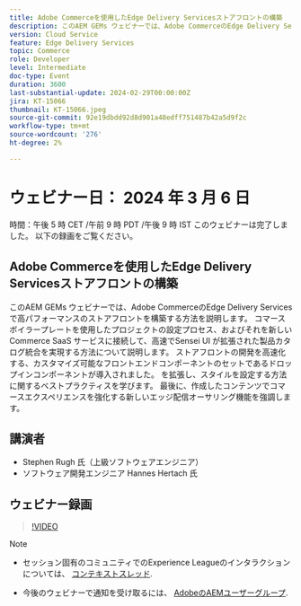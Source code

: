 ```yaml
---
title: Adobe Commerceを使用したEdge Delivery Servicesストアフロントの構築
description: このAEM GEMs ウェビナーでは、Adobe CommerceのEdge Delivery Servicesで高パフォーマンスのストアフロントを構築する方法を説明します。 コマースボイラープレートを使用したプロジェクトの設定プロセス、およびそれを新しい Commerce SaaS サービスに接続して、高速でSensei UI が拡張された製品カタログ統合を実現する方法について説明します。 ストアフロントの開発を高速化する、カスタマイズ可能なフロントエンドコンポーネントのセットであるドロップインコンポーネントが導入されました。 を拡張し、スタイルを設定する方法に関するベストプラクティスを学びます。 最後に、作成したコンテンツでコマースエクスペリエンスを強化する新しいエッジ配信オーサリング機能を強調します。
version: Cloud Service
feature: Edge Delivery Services
topic: Commerce
role: Developer
level: Intermediate
doc-type: Event
duration: 3600
last-substantial-update: 2024-02-29T00:00:00Z
jira: KT-15066
thumbnail: KT-15066.jpeg
source-git-commit: 92e19dbdd92d8d901a48edff751487b42a5d9f2c
workflow-type: tm+mt
source-wordcount: '276'
ht-degree: 2%

---
```


# ウェビナー日： 2024 年 3 月 6 日

時間：午後 5 時 CET /午前 9 時 PDT /午後 9 時 IST このウェビナーは完了しました。 以下の録画をご覧ください。

## Adobe Commerceを使用したEdge Delivery Servicesストアフロントの構築

このAEM GEMs ウェビナーでは、Adobe CommerceのEdge Delivery Servicesで高パフォーマンスのストアフロントを構築する方法を説明します。 コマースボイラープレートを使用したプロジェクトの設定プロセス、およびそれを新しい Commerce SaaS サービスに接続して、高速でSensei UI が拡張された製品カタログ統合を実現する方法について説明します。 ストアフロントの開発を高速化する、カスタマイズ可能なフロントエンドコンポーネントのセットであるドロップインコンポーネントが導入されました。 を拡張し、スタイルを設定する方法に関するベストプラクティスを学びます。 最後に、作成したコンテンツでコマースエクスペリエンスを強化する新しいエッジ配信オーサリング機能を強調します。

## 講演者

* Stephen Rugh 氏（上級ソフトウェアエンジニア）
* ソフトウェア開発エンジニア Hannes Hertach 氏

## ウェビナー録画

>[!VIDEO](https://video.tv.adobe.com/v/3427729)

>[!NOTE]
> 
>* セッション固有のコミュニティでのExperience Leagueのインタラクションについては、 [コンテキストスレッド](https://adobe.ly/48m4dEm).
>
>* 今後のウェビナーで通知を受け取るには、 [AdobeのAEMユーザーグループ](https://aem-augs.adobe.com/).
